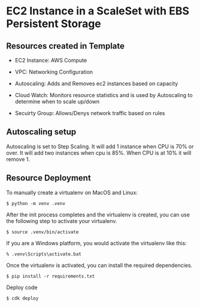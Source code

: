 # EC2 Instance in a ScaleSet with EBS Persistent Storage

## Resources created in Template
* EC2 Instance: AWS Compute

* VPC: Networking Configuration

* Autoscaling: Adds and Removes ec2 instances based on capacity

* Cloud Watch: Monitors resource statistics and is used by Autoscaling to determine when to scale up/down

* Secuirty Group: Allows/Denys network traffic based on rules

## Autoscaling setup
Autoscaling is set to Step Scaling. It will add 1 instance when CPU is 70% or over. It will add two instances when cpu is 85%. When CPU is at 10% it will remove 1.

## Resource Deployment

To manually create a virtualenv on MacOS and Linux:

```
$ python -m venv .venv
```

After the init process completes and the virtualenv is created, you can use the following
step to activate your virtualenv.

```
$ source .venv/bin/activate
```

If you are a Windows platform, you would activate the virtualenv like this:

```
% .venv\Scripts\activate.bat
```

Once the virtualenv is activated, you can install the required dependencies.

```
$ pip install -r requirements.txt
```

Deploy code

```
$ cdk deploy
```
